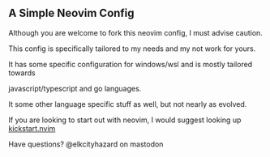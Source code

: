 ## A Simple Neovim Config

Although you are welcome to fork this neovim config, I must advise caution.  

This config is specifically tailored to my needs and my not work for yours.  

It has some specific configuration for windows/wsl and is mostly tailored towards

javascript/typescript and go languages. 

It some other language specific stuff as well, but not nearly as evolved.  

If you are looking to start out with neovim, I would suggest looking up [kickstart.nvim](https://github.com/nvim-lua/kickstart.nvim "Neovim Kickstart on Github")

Have questions?  @elkcityhazard on mastodon


